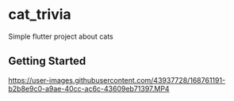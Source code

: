 # cat_trivia

Simple flutter project about cats

## Getting Started

https://user-images.githubusercontent.com/43937728/168761191-b2b8e9c0-a9ae-40cc-ac6c-43609eb71397.MP4

